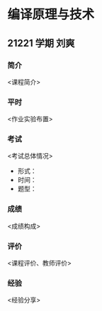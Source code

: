 # 编译原理与技术

## 21221 学期 刘爽

### 简介

<课程简介>

### 平时

<作业实验布置>

### 考试

<考试总体情况>

- 形式：
- 时间：
- 题型：

### 成绩

<成绩构成>

### 评价

<课程评价、教师评价>

### 经验

<经验分享>
